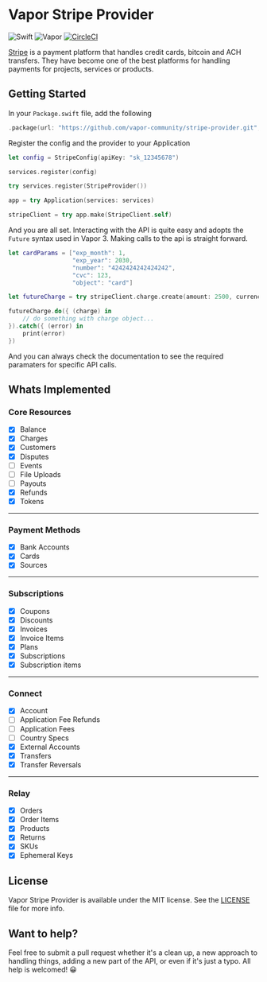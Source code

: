 # Vapor Stripe Provider

![Swift](http://img.shields.io/badge/swift-4.1-brightgreen.svg)
![Vapor](http://img.shields.io/badge/vapor-3.0-brightgreen.svg)
[![CircleCI](https://circleci.com/gh/vapor-community/stripe-provider.svg?style=svg)](https://circleci.com/gh/vapor-community/stripe-provider)

[Stripe][stripe_home] is a payment platform that handles credit cards, bitcoin and ACH transfers. They have become one of the best platforms for handling payments for projects, services or products.

## Getting Started
In your `Package.swift` file, add the following

~~~~swift
.package(url: "https://github.com/vapor-community/stripe-provider.git", from: "2.0.0")
~~~~

Register the config and the provider to your Application
~~~~swift
let config = StripeConfig(apiKey: "sk_12345678")

services.register(config)

try services.register(StripeProvider())

app = try Application(services: services)

stripeClient = try app.make(StripeClient.self)
~~~~

And you are all set. Interacting with the API is quite easy and adopts the `Future` syntax used in Vapor 3.
Making calls to the api is straight forward.
~~~~swift
let cardParams = ["exp_month": 1,
                  "exp_year": 2030,
                  "number": "4242424242424242",
                  "cvc": 123,
                  "object": "card"]

let futureCharge = try stripeClient.charge.create(amount: 2500, currency: .usd, source: cardParams)

futureCharge.do({ (charge) in
    // do something with charge object...
}).catch({ (error) in
    print(error)
})
~~~~

And you can always check the documentation to see the required paramaters for specific API calls.

## Whats Implemented

### Core Resources
* [x] Balance
* [x] Charges
* [x] Customers
* [x] Disputes  
* [ ] Events
* [ ] File Uploads
* [ ] Payouts
* [x] Refunds
* [x] Tokens
---
### Payment Methods
* [x] Bank Accounts
* [x] Cards
* [x] Sources
---
### Subscriptions
* [x] Coupons
* [x] Discounts
* [x] Invoices
* [x] Invoice Items
* [x] Plans
* [x] Subscriptions
* [x] Subscription items
---
### Connect
* [x] Account
* [ ] Application Fee Refunds
* [ ] Application Fees
* [ ] Country Specs
* [x] External Accounts
* [x] Transfers
* [x] Transfer Reversals
---
### Relay
* [x] Orders
* [x] Order Items
* [x] Products
* [x] Returns
* [x] SKUs
* [x] Ephemeral Keys

[stripe_home]: http://stripe.com "Stripe"
[stripe_api]: https://stripe.com/docs/api "Stripe API Endpoints"

## License

Vapor Stripe Provider is available under the MIT license. See the [LICENSE](LICENSE) file for more info.

## Want to help?
Feel free to submit a pull request whether it's a clean up, a new approach to handling things, adding a new part of the API, or even if it's just a typo. All help is welcomed! 😀
